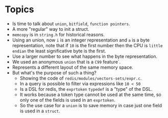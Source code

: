 # Topics

- Is time to talk about `union`, `bitfield`, `function pointers`.
- A more "regular" way to init a struct.
- `memcopy` is in `string.h` for historical reasons.
- Using an union, now `i` is an integer representation and `a` is
a byte representation, note that if `10` is the first number
then the CPU is `little endian` the least significative byte is
the first.
- Use a larger number to see what happens in the byte representation.
- We used an anonymous `union` that is a `C99` feature`.
- Represents a different layout of the same memory space.
- But what's the purpose of such a thing?
  - Showing the code of `redis/modules/vectors-sets/expr.c`.
  - In a query is possible to filter via expressions like `10 < 50`
  - Is a DSL for redis, the `exprtoken` `typedef` is a "type" of the DSL.
  - It works because a token type cannot be used at the same time, so
only one of the fields is used in an `exprtoken`.
  - So the use case for a `union` is to save memory in case just one
field is used in a `struct`.
